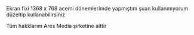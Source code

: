 Ekran fixi 1368 x 768 acemi dönemlerimde yapmıştım şuan kullanmıyorum düzeltip kullanabilirsiniz

Tüm hakklarım Ares Media şirketine aittir

